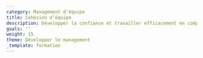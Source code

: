 ```yaml
---
category: Management d’équipe
title: Cohésion d’équipe
description: Développer la confiance et travailler efficacement en complémentarité
goals: ''
weight: 15
theme: Développer le management
_template: formation
---
```



